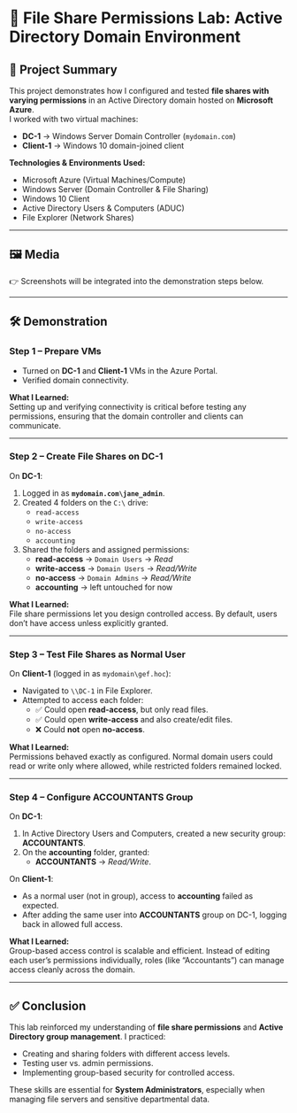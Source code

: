 # 🔐 File Share Permissions Lab: Active Directory Domain Environment  

## 📌 Project Summary  
This project demonstrates how I configured and tested **file shares with varying permissions** in an Active Directory domain hosted on **Microsoft Azure**.  
I worked with two virtual machines:  

- **DC-1** → Windows Server Domain Controller (`mydomain.com`)  
- **Client-1** → Windows 10 domain-joined client  

**Technologies & Environments Used:**  
- Microsoft Azure (Virtual Machines/Compute)  
- Windows Server (Domain Controller & File Sharing)  
- Windows 10 Client  
- Active Directory Users & Computers (ADUC)  
- File Explorer (Network Shares)  

---

## 🖼️ Media  
👉 Screenshots will be integrated into the demonstration steps below.  

---

## 🛠️ Demonstration  

### **Step 1 – Prepare VMs**  
- Turned on **DC-1** and **Client-1** VMs in the Azure Portal.  
- Verified domain connectivity.  

**What I Learned:**  
Setting up and verifying connectivity is critical before testing any permissions, ensuring that the domain controller and clients can communicate.  

---

### **Step 2 – Create File Shares on DC-1**  
On **DC-1**:  
1. Logged in as **`mydomain.com\jane_admin`**.  
2. Created 4 folders on the `C:\` drive:  
   - `read-access`  
   - `write-access`  
   - `no-access`  
   - `accounting`  
3. Shared the folders and assigned permissions:  
   - **read-access** → `Domain Users` → *Read*  
   - **write-access** → `Domain Users` → *Read/Write*  
   - **no-access** → `Domain Admins` → *Read/Write*  
   - **accounting** → left untouched for now  

**What I Learned:**  
File share permissions let you design controlled access. By default, users don’t have access unless explicitly granted.  

---

### **Step 3 – Test File Shares as Normal User**  
On **Client-1** (logged in as `mydomain\gef.hoc`):  
- Navigated to `\\DC-1` in File Explorer.  
- Attempted to access each folder:  
  - ✅ Could open **read-access**, but only read files.  
  - ✅ Could open **write-access** and also create/edit files.  
  - ❌ Could **not** open **no-access**.  

**What I Learned:**  
Permissions behaved exactly as configured. Normal domain users could read or write only where allowed, while restricted folders remained locked.  

---

### **Step 4 – Configure ACCOUNTANTS Group**  
On **DC-1**:  
1. In Active Directory Users and Computers, created a new security group: **ACCOUNTANTS**.  
2. On the **accounting** folder, granted:  
   - **ACCOUNTANTS** → *Read/Write*.  

On **Client-1**:  
- As a normal user (not in group), access to **accounting** failed as expected.  
- After adding the same user into **ACCOUNTANTS** group on DC-1, logging back in allowed full access.  

**What I Learned:**  
Group-based access control is scalable and efficient. Instead of editing each user’s permissions individually, roles (like “Accountants”) can manage access cleanly across the domain.  

---

## ✅ Conclusion  
This lab reinforced my understanding of **file share permissions** and **Active Directory group management**. I practiced:  
- Creating and sharing folders with different access levels.  
- Testing user vs. admin permissions.  
- Implementing group-based security for controlled access.  

These skills are essential for **System Administrators**, especially when managing file servers and sensitive departmental data.  
